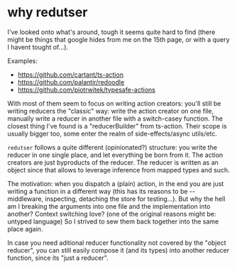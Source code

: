 # why redutser

I've looked onto what's around, tough it seems quite hard to find (there might be things that google hides from me on the 15th page, or with a query I havent tought of...).

Examples:

- https://github.com/cartant/ts-action
- https://github.com/palantir/redoodle
- https://github.com/piotrwitek/typesafe-actions

With most of them seem to focus on writing action creators: you'll still be writing reducers the "classic" way: write the action creator on one file, manually write a reducer in another file with a switch-casey function. The closest thing I've found is a "reducerBuilder" from ts-action. Their scope is usually bigger too, some enter the realm of side-effects/async utils/etc.

`redutser` follows a quite different (opinionated?) structure: you write the reducer in one single place, and let everything be born from it. The action creators are just byproducts of the reducer. The reducer is written as an object since that allows to leverage inference from mapped types and such.

The motivation: when you dispatch a (plain) action, in the end you are just writing a function in a different way (this has its reasons to be -- middleware, inspecting, detaching the store for testing...). But why the hell am I breaking the arguments into one file and the implementation into another? Context switching love? (one of the original reasons might be: untyped language) So I strived to sew them back together into the same place again.

In case you need aditional reducer functionality not covered by the "object reducer", you can still easily compose it (and its types) into another reducer function, since its "just a reducer".
